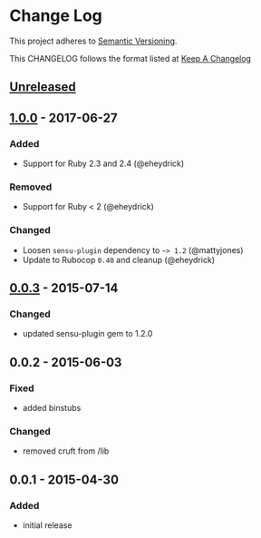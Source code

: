 # Change Log
This project adheres to [Semantic Versioning](http://semver.org/).

This CHANGELOG follows the format listed at [Keep A Changelog](http://keepachangelog.com/)

## [Unreleased]

## [1.0.0] - 2017-06-27
### Added
- Support for Ruby 2.3 and 2.4 (@eheydrick)

### Removed
- Support for Ruby < 2 (@eheydrick)

### Changed
- Loosen `sensu-plugin` dependency to `~> 1.2` (@mattyjones)
- Update to Rubocop `0.40` and cleanup (@eheydrick)

## [0.0.3] - 2015-07-14
### Changed
- updated sensu-plugin gem to 1.2.0

## 0.0.2 - 2015-06-03
### Fixed
- added binstubs

### Changed
- removed cruft from /lib

## 0.0.1 - 2015-04-30
### Added
- initial release

[Unreleased]: https://github.com/sensu-plugins/sensu-plugins-telapi/compare/1.0.0...HEAD
[1.0.0]: https://github.com/sensu-plugins/sensu-plugins-telapi/compare/0.0.3...1.0.0
[0.0.3]: https://github.com/sensu-plugins/sensu-plugins-telapi/compare/0.0.2...0.0.3
[0.0.2]: https://github.com/sensu-plugins/sensu-plugins-telapi/compare/0.0.1...0.0.2

